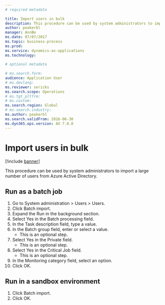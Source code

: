 ```yaml
--- 
# required metadata 
 
title: Import users in bulk
description: This procedure can be used by system administrators to import a large number of users from Azure Active Directory. 
author: peakerbl
manager: AnnBe 
ms.date: 07/07/2017
ms.topic: business-process 
ms.prod:  
ms.service: dynamics-ax-applications 
ms.technology:  
 
# optional metadata 
 
# ms.search.form:   
audience: Application User 
# ms.devlang:  
ms.reviewer: sericks
ms.search.scope: Operations 
# ms.tgt_pltfrm:  
# ms.custom:  
ms.search.region: Global
# ms.search.industry: 
ms.author: peakerbl
ms.search.validFrom: 2016-06-30 
ms.dyn365.ops.version: AX 7.0.0 
---
```

# Import users in bulk

[!include [banner](../../includes/banner.md)]

This procedure can be used by system administrators to import a large number of users from Azure Active Directory.


## Run as a batch job
1. Go to System administration > Users > Users.
2. Click Batch import.
3. Expand the Run in the background section.
4. Select Yes in the Batch processing field.
5. In the Task description field, type a value.
6. In the Batch group field, enter or select a value.
    * This is an optional step.  
7. Select Yes in the Private field.
    * This is an optional step.  
8. Select Yes in the Critical Job field.
    * This is an optional step.  
9. In the Monitoring category field, select an option.
10. Click OK.

## Run in a sandbox environment
1. Click Batch import.
2. Click OK.

